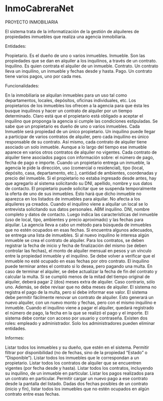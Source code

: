 # InmoCabreraNet

PROYECTO INMOBILIARIA

 

El sistema trata de la informatización de la gestión de alquileres de propiedades inmuebles que realiza una agencia inmobiliaria.

 

Entidades:

Propietario. Es el dueño de uno o varios inmuebles.
Inmueble. Son las propiedades que se dan en alquiler a los inquilinos, a través de un contrato.
Inquilino. Es quien contrata el alquiler de un inmueble.
Contrato. Un contrato lleva un inquilino, un inmueble y fechas desde y hasta.
Pago. Un contrato tiene varios pagos, uno por cada mes.
 

Funcionalidades:

En la inmobiliaria se alquilan inmuebles para un uso tal como departamentos, locales, depósitos, oficinas individuales, etc. 
Los propietarios de los inmuebles los ofrecen a la agencia para que ésta les busque inquilinos y hacer un contrato de alquiler por un tiempo determinado. Claro está que el propietario está obligado a aceptar el inquilino que proponga la agencia si cumple las condiciones estipuladas.
Se sabe que un propietario es dueño de uno o varios inmuebles. Cada Inmueble será propiedad de un único propietario.
Un inquilino puede llegar a participar de varios contratos de alquiler, pero cada inquilino es único responsable de su contrato.
Así mismo, cada contrato de alquiler tiene asociado un solo inmueble. Aunque a lo largo del tiempo ese inmueble aparece en varios otros contratos de alquiler no vigentes. 
Cada contrato de alquiler tiene asociados pagos con información sobre: el número de pago, fecha de pago e importe.
Cuando un propietario entrega un inmueble, la agencia le pide la dirección, uso (comercial o residencial), tipo (local, depósito, casa, departamento, etc.), cantidad de ambientes, coordenadas y precio del inmueble.
Si el propietario no estaba ingresado desde antes, hay que agregarlo al sistema solicitando su DNI, apellido, nombre y sus datos de contacto. 
El propietario puede solicitar que se suspenda temporalmente la oferta de uno de sus inmuebles. Esto hará que dicho inmueble no aparezca en los listados de inmuebles para alquilar. No afecta a los alquileres ya creados.
Cuando el inquilino viene a alquilar un local se lo entrevista solicitando sus datos personales. ABM inquilino. DNI, nombre completo y datos de contacto.
Luego indica las características del inmueble (uso de local, tipo, ambientes y precio aproximado) y las fechas para alquilar. La agencia lleva a cabo un método para búsqueda de inmuebles que no estén ocupados en esas fechas. Si encuentra algunos adecuados, se entrega una lista de inmuebles. Si al nuevo inquilino le interesa algún inmueble se crea el contrato de alquiler.
Para los contratos, se deben registrar la fecha de inicio y fecha de finalización del mismo (se deben controlar las fechas), el monto de alquiler mensual en pesos y un vínculo entre la propiedad inmueble y el inquilino. Se debe volver a verificar que el inmueble no esté ocupado en esas fechas por otro contrato.
El inquilino puede terminar antes el contrato si lo desea, pero pagando una multa. En caso de terminar el alquiler, se debe actualizar la fecha de fin del contrato y calcular la multa. Si se cumplió menos de la mitad del tiempo original de alquiler, deberá pagar 2 (dos) meses extra de alquiler. Caso contrario, sólo uno. Además, se debe revisar que no deba meses de alquiler. El sistema no registra el pago de la multa, pero sí debe informar ese valor.
El sistema debe permitir fácilmente renovar un contrato de alquiler. Esto generará un nuevo alquiler, con un nuevo monto y fechas, pero con el mismo inquilino e inmueble.
Cuando el inquilino viene a pagar el alquiler, quedará registrado el número de pago, la fecha en la que se realizó el pago y el importe.
El sistema debe contar con acceso por usuario y contraseña. Existen dos roles: empleado y administrador. Solo los administradores pueden eliminar entidades.
 

Informes:

Listar todos los inmuebles y su dueño, que estén en el sistema. Permitir filtrar por disponibilidad (no de fechas, sino de la propiedad “Estado” o “Disponible”).
Listar todos los inmuebles que le correspondan a un propietario.
Listar todos los contratos de alquiler que se encuentren vigentes (por fecha desde y hasta).
Listar todos los contratos, incluyendo su inquilino, de un inmueble en particular.
Listar los pagos realizados para un contrato en particular. Permitir cargar un nuevo pago a ese contrato desde la pantalla del listado.
Dadas dos fechas posibles de un contrato (inicio y fin), listar todos los inmuebles que no estén ocupados en algún contrato entre esas fechas.
